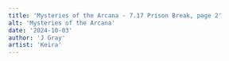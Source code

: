 ```yaml
---
title: 'Mysteries of the Arcana - 7.17 Prison Break, page 2'
alt: 'Mysteries of the Arcana'
date: '2024-10-03'
author: 'J Gray'
artist: 'Keira'
---
```

